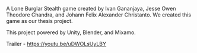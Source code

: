 A Lone Burglar
Stealth game created by Ivan Gananjaya, Jesse Owen Theodore Chandra, and Johann Felix Alexander Christanto. We created this game as our thesis project. 

This project powered by Unity, Blender, and Mixamo.

Trailer - https://youtu.be/uDWOLsUyLBY
